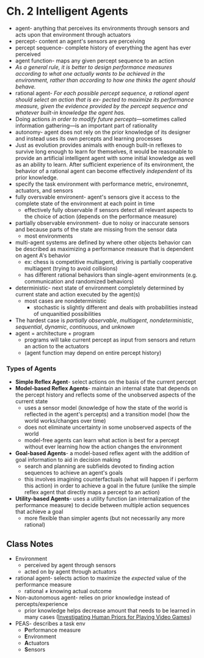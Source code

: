# Ch. 2 Intelligent Agents

- agent- anything that perceives its environments through sensors and acts upon that environment through actuators
- percept- content an agent's sensors are perceiving
- percept sequence- complete history of everything the agent has ever perceived
- agent function- maps any given percept sequence to an action
- *As a general rule, it is better to design performance measures according to what one actually wants to be achieved in the environment, rather than according to how one thinks the agent should behave.*
- rational agent- *For each possible percept sequence, a rational agent should select an action that is ex- pected to maximize its performance measure, given the evidence provided by the percept sequence and whatever built-in knowledge the agent has.*
- Doing actions *in order to modify future percepts*—sometimes called information gathering—is an important part of rationality
- autonomy- agent does not rely on the prior knowledge of its designer and instead uses its own percepts and learning processes
- Just as evolution provides animals with enough built-in reflexes to survive long enough to learn for themselves, it would be reasonable to provide an artificial intelligent agent with some initial knowledge as well as an ability to learn. After sufficient experience of its environment, the behavior of a rational agent can become effectively *independent* of its prior knowledge.
- specify the task environment with performance metric, environemnt, actuators, and sensors
- fully oversvable environent- agent's sensors give it access to the complete state of the environment at each point in time
    - effectively fully observable if sensors detect all relevant aspects to the choice of action (depends on the performance measure)
- partially observable environment- due to noisy or inaccurate sensors and because parts of the state are missing from the sensor data
    - most environments
- multi-agent systems are defined by where other objects behavior can be described as maximizing a performance measure that is dependent on agent A's behavior
    - ex: chess is competitive multiagent, driving is partially cooperative multiagent (trying to avoid collisions)
    - has different rational behaviors than single-agent environments (e.g. communication and randomized behaviors)
- deterministic- next state of environment completely determined by current state and action executed by the agent(s)
    - most cases are nondeterministic
        - stochastic is slightly different and deals with probabilities instead of unquanitied possibilities
- The hardest case is *partially observable*, *multiagent*, *nondeterministic*, *sequential*, *dynamic*, *continuous*, and *unknown*
- agent = architecture + program
    - programs will take current percept as input from sensors and return an action to the actuators
    - (agent function may depend on entire percept history)

### Types of Agents

- **Simple Reflex Agent**- select actions on the basis of the current percept
- **Model-based Reflex Agents**- maintain an internal state that depends on the percept history and reflects some of the unobserved aspects of the current state
    - uses a sensor model (knowledge of how the state of the world is reflected in the agent's percepts) and a transition model (how the world works/changes over time)
    - does not eliminate uncertainty in some unobserved aspects of the world
    - model-free agents can learn what action is best for a percept without ever learning how the action changes the environment
- **Goal-based Agents**- a model-based reflex agent with the addition of goal information to aid in decision making
    - search and planning are subfields devoted to finding action sequences to achieve an agent's goals
    - this involves imagining counterfactuals (what will happen if i perform this action) in order to achieve a goal in the future (unlike the simple reflex agent that directly maps a percept to an action)
- **Utility-based Agents**- uses a utility function (an internalization of the performance measure) to decide between multiple action sequences that achieve a goal
    - more flexible than simpler agents (but not necessarily any more rational)

## Class Notes

- Environment 
    - perceived by agent through sensors
    - acted on by agent through actuators
- rational agent- selects action to maximize the *expected* value of the performance measure
    - rational $\neq$ knowing actual outcome
- Non-autonomous agent- relies on prior knowledge instead of percepts/experience
    - prior knowledge helps decrease amount that needs to be learned in many cases ([Investigating Human Priors for Playing Video Games](https://arxiv.org/pdf/1802.10217.pdf))
- PEAS- describes a task env
    - **P**erformance measure
    - **E**nvironment
    - **A**ctuators
    - **S**ensors